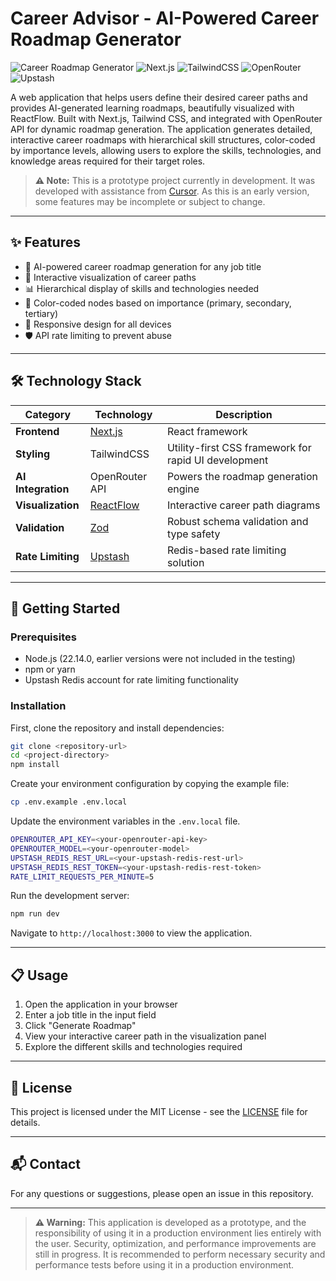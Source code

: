 # Career Advisor - AI-Powered Career Roadmap Generator

![Career Roadmap Generator](https://img.shields.io/badge/Status-Prototype-orange)
![Next.js](https://img.shields.io/badge/Next.js-Framework-blue)
![TailwindCSS](https://img.shields.io/badge/TailwindCSS-Styling-blueviolet)
![OpenRouter](https://img.shields.io/badge/OpenRouter-AI_Integration-brightgreen)
![Upstash](https://img.shields.io/badge/Upstash-Rate_Limiting-red)

A web application that helps users define their desired career paths and provides AI-generated learning roadmaps, beautifully visualized with ReactFlow. Built with Next.js, Tailwind CSS, and integrated with OpenRouter API for dynamic roadmap generation. The application generates detailed, interactive career roadmaps with hierarchical skill structures, color-coded by importance levels, allowing users to explore the skills, technologies, and knowledge areas required for their target roles.

> **⚠️ Note:** This is a prototype project currently in development. It was developed with assistance from [Cursor](https://cursor.com/). As this is an early version, some features may be incomplete or subject to change.

---

## ✨ Features

- 🧠 AI-powered career roadmap generation for any job title
- 🔄 Interactive visualization of career paths
- 📊 Hierarchical display of skills and technologies needed
- 🎨 Color-coded nodes based on importance (primary, secondary, tertiary)
- 📱 Responsive design for all devices
- 🛡️ API rate limiting to prevent abuse

---

## 🛠️ Technology Stack

| Category | Technology | Description |
|----------|------------|-------------|
| **Frontend** | [Next.js](https://nextjs.org/) | React framework |
| **Styling** | TailwindCSS | Utility-first CSS framework for rapid UI development |
| **AI Integration** | OpenRouter API | Powers the roadmap generation engine |
| **Visualization** | [ReactFlow](https://reactflow.dev/) | Interactive career path diagrams |
| **Validation** | [Zod](https://zod.dev/) | Robust schema validation and type safety |
| **Rate Limiting** | [Upstash](https://upstash.com/) | Redis-based rate limiting solution |

---

## 🚦 Getting Started

### Prerequisites
- Node.js (22.14.0, earlier versions were not included in the testing)
- npm or yarn
- Upstash Redis account for rate limiting functionality

### Installation

First, clone the repository and install dependencies:

```bash
git clone <repository-url>
cd <project-directory>
npm install
```

Create your environment configuration by copying the example file:

```bash
cp .env.example .env.local
```

Update the environment variables in the `.env.local` file.

```bash
OPENROUTER_API_KEY=<your-openrouter-api-key>
OPENROUTER_MODEL=<your-openrouter-model>
UPSTASH_REDIS_REST_URL=<your-upstash-redis-rest-url>
UPSTASH_REDIS_REST_TOKEN=<your-upstash-redis-rest-token>
RATE_LIMIT_REQUESTS_PER_MINUTE=5
```

Run the development server:

```bash
npm run dev
```

Navigate to `http://localhost:3000` to view the application.

---

## 📋 Usage

1. Open the application in your browser
2. Enter a job title in the input field
3. Click "Generate Roadmap"
4. View your interactive career path in the visualization panel
5. Explore the different skills and technologies required

---

## 📄 License

This project is licensed under the MIT License - see the [LICENSE](LICENSE) file for details.

---

## 📬 Contact

For any questions or suggestions, please open an issue in this repository.

---

> **⚠️ Warning:** This application is developed as a prototype, and the responsibility of using it in a production environment lies entirely with the user. Security, optimization, and performance improvements are still in progress. It is recommended to perform necessary security and performance tests before using it in a production environment.